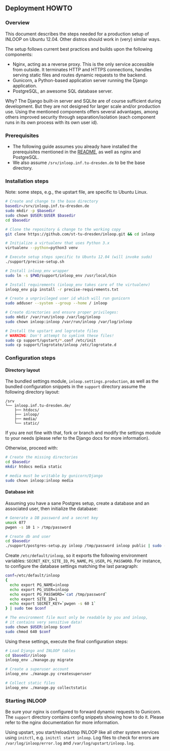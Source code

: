 ## Deployment HOWTO

### Overview
This document describes the steps needed for a production setup of INLOOP on
Ubuntu 12.04. Other distros should work in (very) similar ways.

The setup follows current best practices and builds upon the following
components:

* Nginx, acting as a reverse proxy. This is the only service accessible
  from outside. It terminates HTTP and HTTPS connections, handles serving
  static files and routes dynamic requests to the backend.
* Gunicorn, a Python-based application server running the Django application.
* PostgreSQL, an awesome SQL database server.

Why? The Django built-in server and SQLite are of course sufficient during
development. But they are not designed for larger scale and/or production
use. Using the mentioned components offers several advantages, among others
improved security through separation/isolation (each component runs in its
own process with its own user id).

### Prerequisites
* The following guide assumes you already have installed the prerequisites
  mentioned in the [README](README.md), as well as nginx and PostgreSQL.
* We also assume `/srv/inloop.inf.tu-dresden.de` to be the base directory.

### Installation steps
Note: some steps, e.g., the upstart file, are specific to Ubuntu Linux.
```bash
# Create and change to the base directory
basedir=/srv/inloop.inf.tu-dresden.de
sudo mkdir -p $basedir
sudo chown $USER:$USER $basedir
cd $basedir

# Clone the repository & change to the working copy
git clone https://github.com/st-tu-dresden/inloop.git && cd inloop

# Initialize a virtualenv that uses Python 3.x
virtualenv --python=python3 venv

# Execute setup steps specific to Ubuntu 12.04 (will invoke sudo)
./support/precise-setup.sh

# Install inloop_env wrapper
sudo ln -s $PWD/support/inloop_env /usr/local/bin

# Install requirements (inloop_env takes care of the virtualenv)
inloop_env pip install -r precise-requirements.txt

# Create a unprivileged user id which will run gunicorn
sudo adduser --system --group --home / inloop

# Create directories and ensure proper privileges:
sudo mkdir /var/run/inloop /var/log/inloop
sudo chown inloop:inloop /var/run/inloop /var/log/inloop

# Install the upstart and logrotate files
# WARNING: Don't attempt to symlink these files!
sudo cp support/upstart/*.conf /etc/init
sudo cp support/logrotate/inloop /etc/logrotate.d
```

### Configuration steps

#### Directory layout
The bundled settings module, `inloop.settings.production`, as well as the bundled
configuration snippets in the `support` directory assume the following directory
layout:

```
/srv
└── inloop.inf.tu-dresden.de/
    ├── htdocs/
    ├── inloop/
    ├── media/
    └── static/
```

If you are not fine with that, fork or branch and modify the settings module to your
needs (please refer to the Django docs for more information).

Otherwise, proceed with:

```bash
# Create the missing directories
cd $basedir
mkdir htdocs media static

# media must be writable by gunicorn/Django
sudo chown inloop:inloop media
```

#### Database init
Assuming you have a sane Postgres setup, create a database and an
associated user, then initialize the database:
```bash
# Generate a DB password and a secret key
umask 077
pwgen -s 10 1 > /tmp/password

# Create db and user
cd $basedir
./support/postgres-setup.py inloop /tmp/password inloop public | sudo -u postgres -i psql
```

Create `/etc/default/inloop`, so it exports the following environment variables:
`SECRET_KEY`, `SITE_ID`, `PG_NAME`, `PG_USER`, `PG_PASSWORD`. For instance, to
configure the database settings matching the last paragraph:

```bash
conf=/etc/default/inloop
{
  echo export PG_NAME=inloop
  echo export PG_USER=inloop
  echo export PG_PASSWORD=`cat /tmp/password`
  echo export SITE_ID=1
  echo export SECRET_KEY=`pwgen -s 60 1`
} | sudo tee $conf

# The environment file must only be readable by you and inloop,
# it contains very sensitive data!
sudo chown $USER:inloop $conf
sudo chmod 640 $conf
```

Using these settings, execute the final configuration steps:

```bash
# Load Django and INLOOP tables
cd $basedir/inloop
inloop_env ./manage.py migrate

# Create a superuser account
inloop_env ./manage.py createsuperuser

# Collect static files
inloop_env ./manage.py collectstatic
```

### Starting INLOOP

Be sure your nginx is configured to forward dynamic requests to Gunicorn.
The `support` directory contains config snippets showing how to do it.
Please refer to the nginx documentation for more information.

Using upstart, you start/reload/stop INLOOP like all other system services
using `initctl`, e.g. `initctl start inloop`. Log files to check for errors
are `/var/log/inloop/error.log` and `/var/log/upstart/inloop.log`.
